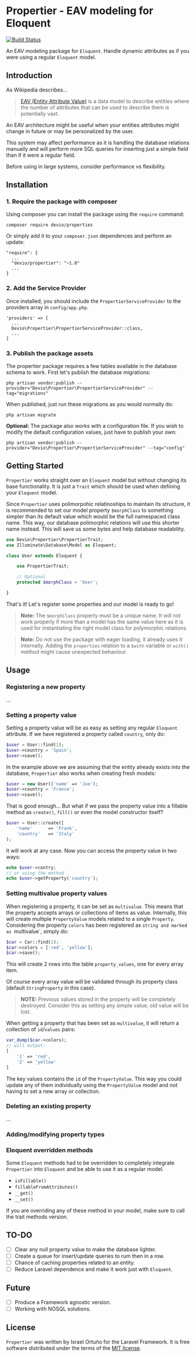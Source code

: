 Propertier - EAV modeling for Eloquent
======================================
[![Build Status](https://travis-ci.org/IsraelOrtuno/Propertier.svg?branch=master)](https://travis-ci.org/IsraelOrtuno/Propertier)

An EAV modeling package for `Eloquent`. Handle dynamic attributes as if you were using a regular `Eloquent` model.

## Introduction

As Wikipedia describes...

> [EAV (Entity Attribute Value)][1] is a data model to describe entities where the number of attributes that can be used to describe them is potentially vast.

An EAV architecture might be useful when your entities attributes might change in future or may be personalized by the user.

This system may affect performance as it is handling the database relations manually and will perform more SQL queries for inserting just a simple field than if it were a regular field.

Before using in large systems, consider performance vs flexibility.

## Installation

### 1. Require the package with composer

Using composer you can install the package using the `require` command:

```
composer require devio/properties
```

Or simply add it to your `composer.json` dependences and perform an update:

```
"require": {
  ...
  "devio/propertier": "~1.0"
  ...
}
```

### 2. Add the Service Provider

Once installed, you should include the `PropertierServiceProvider` to the providers array in `config/app.php`.

```
'providers' => [
  ...
  Devio\Propertier\PropertierServiceProvider::class,
  ...
]
```

### 3. Publish the package assets

The propertier package requires a few tables available in the database schema to work. First let's publish the database migrations:

```
php artisan vendor:publish --provider="Devio\Propertier\PropertierServiceProvider" --tag="migrations"
```

When published, just run these migrations as you would normally do:

```
php artisan migrate
```

**Optional:** The package also works with a configuration file. If you wish to modify the default configuration values, just have to publish your own:

```
php artisan vendor:publish --provider="Devio\Propertier\PropertierServiceProvider" --tag="config"
```

## Getting Started

`Propertier` works straight over an `Eloquent` model but without changing its base functionality. It is just a `Trait` which should be used when defining your `Eloquent` model.

Since `Propertier` uses polimorpohic relatinoships to maintain its structure, it is recommended to set our model property `$morphClass` to something simpler than its default value which would be the full namespaced class name. This way, our database polimorphic relations will use this shorter name instead. This will save us some bytes and help database readability.

```php
use Devio\Propertier\PropertierTrait;
use Illuminate\Database\Model as Eloquent;

class User extends Eloquent {

    use PropertierTrait;

    // Optional
    protected $morphClass = 'User';

}
```

That's it! Let's register some properties and our model is ready to go! 

> **Note:** The `$morphClass` property must be a unique name. It will not work properly if more than a model has the same value here as it is used for instantiating the right model class for polymorphic relations.

> **Note:** Do not use the package with eager loading, it already uses it internally. Adding the `properties` relation to a `$with` variable or `with()` method might cause unexpected behaviour.

## Usage

### Registering a new property

...

### Setting a property value

Setting a property value will be as easy as setting any regular `Eloquent` attribute. If we have registered a property called `country`, only do:

```php
$user = User::find(1);
$user->country = 'Spain';
$user->save();
```

In the example above we are assuming that the entity already exists into the database, `Propertier` also works when creating fresh models:

```php
$user = new User(['name' => 'Joe');
$user->country = 'France';
$user->save();
```

That is good enough... But what if we pass the property value into a fillable method as `create()`, `fill()` or even the model constructor itself?

```php
$user = User::create([
    'name'      => 'Frank',
    'country'   => 'Italy'
);
```

It will work at any case. Now you can access the property value in two ways:

```php
echo $user->contry;
// or using the method
echo $user->getProperty('country');
```

### Setting multivalue property values

When registering a property, it can be set as `multivalue`. This means that the property accepts arrays or collections of items as value. Internally, this will create multiple `PropertyValue` models related to a single `Property`. Considering the property `colors` has been registered as `string and marked as `multivalue`, simply do: 

```php
$car = Car::find(1);
$car->colors = ['red', 'yellow'];
$car->save();
```

This will create 2 rows into the table `property_values`, one for every array item. 

Of course every array value will be validated through its property class (default `StringProperty` in this case).

> **NOTE:** Previous values stored in the property will be completely destroyed. Consider this as setting any simple value, old value will be lost.

When getting a property that has been set as `multivalue`, it will return a collection of `id`/`values` pairs:

```php
var_dump($car->colors);
// will output:
[
    '1' => 'red',
    '2' => 'yellow'
]
```

The key values contains the `id` of the `PropertyValue`. This way you could update any of them individually using the `PropertyValue` model and not having to set a new array or collection.

### Deleting an existing property

...

### Adding/modifying property types

### Eloquent overridden methods

Some `Eloquent` methods had to be overridden to completely integrate `Propertier` into `Eloquent` and be able to use it as a regular model.

* `isFillable()`
* `fillableFromAttributes()`
* `__get()`
* `__set()`

If you are overriding any of these method in your model, make sure to call the trait methods version. 

## TO-DO

- [ ] Clear any null property value to make the database lighter.
- [ ] Create a queue for insert/update queries to rum then in a row.
- [ ] Chance of caching properties related to an entity.
- [ ] Reduce Laravel dependence and make it work just with `Eloquent`.

## Future

- [ ] Produce a Framework agnostic version.
- [ ] Working with NOSQL solutions.

## License

`Propertier` was written by Israel Ortuño for the Laravel Framework. It is free software distributed under the terms of the [MIT license][2].

[1]: https://en.wikipedia.org/wiki/Entity%E2%80%93attribute%E2%80%93value_model
[2]: http://opensource.org/licenses/MIT
